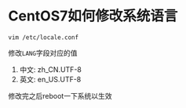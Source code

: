 # CentOS7如何修改系统语言

`vim /etc/locale.conf`

修改`LANG`字段对应的值
1. 中文: zh_CN.UTF-8
2. 英文: en_US.UTF-8

修改完之后reboot一下系统以生效